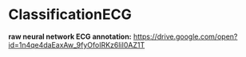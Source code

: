# ClassificationECG
**raw neural network ECG annotation:** https://drive.google.com/open?id=1n4qe4daEaxAw_9fyOfoIRKz6liI0AZ1T 
